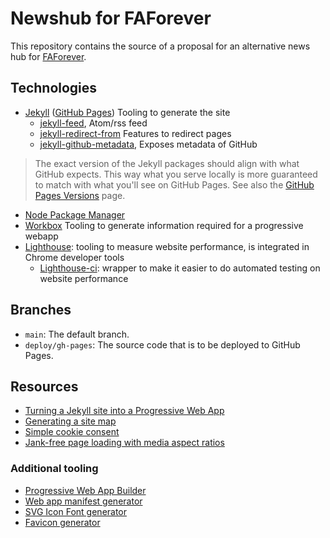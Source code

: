 # Newshub for FAForever

This repository contains the source of a proposal for an alternative news hub for [FAForever](https://faforever.com/).

## Technologies

- [Jekyll](https://jekyllrb.com/) ([GitHub Pages](https://pages.github.com/)) Tooling to generate the site
  - [jekyll-feed](https://github.com/jekyll/jekyll-feed), Atom/rss feed
  - [jekyll-redirect-from](https://github.com/jekyll/jekyll-redirect-from) Features to redirect pages
  - [jekyll-github-metadata](https://github.com/jekyll/github-metadata), Exposes metadata of GitHub

> The exact version of the Jekyll packages should align with what GitHub expects. This way what you serve locally is more guaranteed to match with what you'll see on GitHub Pages. See also the [GitHub Pages Versions](https://pages.github.com/versions/) page.

- [Node Package Manager](https://nodejs.org/en/download/package-manager)
- [Workbox](https://fredrickb.com/2019/07/25/turning-jekyll-site-into-a-progressive-web-app/) Tooling to generate information required for a progressive webapp
- [Lighthouse](https://github.com/GoogleChrome/lighthouse): tooling to measure website performance, is integrated in Chrome developer tools
  - [Lighthouse-ci](https://github.com/GoogleChrome/lighthouse-ci): wrapper to make it easier to do automated testing on website performance

## Branches

- `main`: The default branch.
- `deploy/gh-pages`: The source code that is to be deployed to GitHub Pages.

## Resources

- [Turning a Jekyll site into a Progressive Web App](https://fredrickb.com/2019/07/25/turning-jekyll-site-into-a-progressive-web-app/)
- [Generating a site map](https://independent-software.com/generating-a-sitemap-xml-with-jekyll-without-a-plugin.html)
- [Simple cookie consent](https://jekyllcodex.org/without-plugin/cookie-consent/)
- [Jank-free page loading with media aspect ratios](https://blog.logrocket.com/jank-free-page-loading-with-media-aspect-ratios/)

### Additional tooling

- [Progressive Web App Builder](https://www.pwabuilder.com/)
- [Web app manifest generator](https://app-manifest.firebaseapp.com/)
- [SVG Icon Font generator](https://icomoon.io/app)
- [Favicon generator](https://realfavicongenerator.net/)
